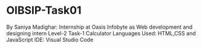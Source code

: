# OIBSIP-Task01
By Saniya Madighar:
Internship at Oasis Infobyte as Web development and designing intern
Level-2 Task-1 
Calculator 
Languages Used: HTML,CSS and JavaScript
IDE: Visual Studio Code
